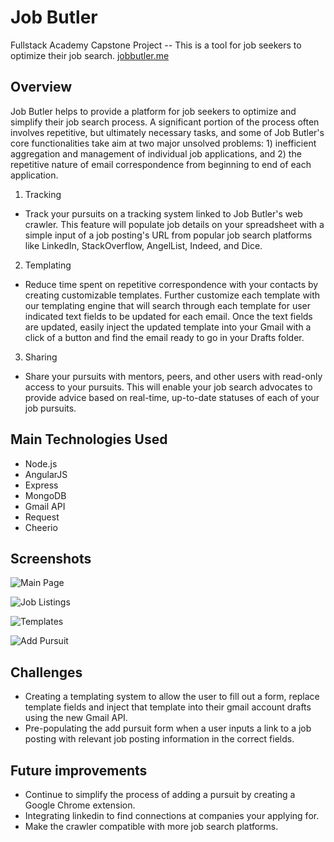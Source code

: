 Job Butler
========
Fullstack Academy Capstone Project --
This is a tool for job seekers to optimize their job search.
[jobbutler.me](http://jobbutler.me)

Overview
----
Job Butler helps to provide a platform for job seekers to optimize and simplify their job search process. A significant portion of the process often involves repetitive, but ultimately necessary tasks, and some of Job Butler's core functionalities take aim at two major unsolved problems: 1) inefficient aggregation and management of individual job applications, and 2) the repetitive nature of email correspondence from beginning to end of each application.


1. Tracking
  * Track your pursuits on a tracking system linked to Job Butler's web crawler. This feature will populate job details on your spreadsheet with a simple input of a job posting's URL from popular job search platforms like LinkedIn, StackOverflow, AngelList, Indeed, and Dice.

2. Templating
  * Reduce time spent on repetitive correspondence with your contacts by creating customizable templates. Further customize each template with our templating engine that will search through each template for user indicated text fields to be updated for each email. Once the text fields are updated, easily inject the updated template into your Gmail with a click of a button and find the email ready to go in your Drafts folder.

3. Sharing
  * Share your pursuits with mentors, peers, and other users with read-only access to your pursuits. This will enable your job search advocates to provide advice based on real-time, up-to-date statuses of each of your job pursuits.




Main Technologies Used
----
* Node.js
* AngularJS
* Express
* MongoDB
* Gmail API
* Request
* Cheerio


Screenshots
----


![Main Page](http://i.imgur.com/8dSuWzn.png)


![Job Listings](http://i.imgur.com/nlRuSHW.png)


![Templates](http://i.imgur.com/CAYzJ54.png)


![Add Pursuit](http://i.imgur.com/D7dbM3Z.png)


Challenges
----
* Creating a templating system to allow the user to fill out a form, replace template fields and inject that template into their gmail account drafts using the new Gmail API.
* Pre-populating the add pursuit form when a user inputs a link to a job posting with relevant job posting information in the correct fields.


Future improvements
----
* Continue to simplify the process of adding a pursuit by creating a Google Chrome extension.
* Integrating linkedin to find connections at companies your applying for.
* Make the crawler compatible with more job search platforms.
